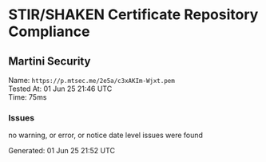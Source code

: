 # STIR/SHAKEN Certificate Repository Compliance

## Martini Security

Name: `https://p.mtsec.me/2e5a/c3xAKIm-Wjxt.pem`\
Tested At: 01 Jun 25 21:46 UTC\
Time: 75ms

### Issues

no warning, or error, or notice date level issues were found

Generated: 01 Jun 25 21:52 UTC